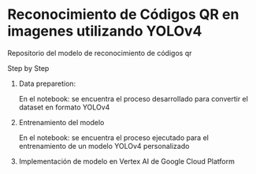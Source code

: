 # Reconocimiento de Códigos QR en imagenes utilizando YOLOv4

Repositorio del modelo de reconocimiento de códigos qr

Step by Step
1. Data preparetion:
    
    En el notebook: se encuentra el proceso desarrollado para convertir el dataset en formato YOLOv4

2. Entrenamiento del modelo

     En el notebook: se encuentra el proceso ejecutado para el entrenamiento de un modelo YOLOv4 personalizado 

3. Implementación de modelo en Vertex AI de Google Cloud Platform 
